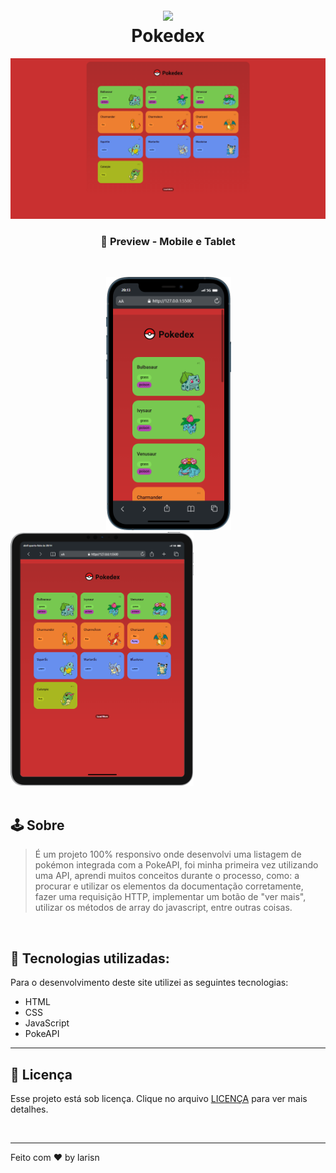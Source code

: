 <h1 align="center">
  <br><img src="assets/imagens/Poké_Ball_icon.svg" width="50px"><br> Pokedex
</h1>

![Preview](https://github.com/larisn/pokedex/blob/main/assets/imagens/preview.png)

<h3 align="center">
🏮 Preview - Mobile e Tablet
</h3>
<br>

&ensp; &ensp; &ensp; &ensp; &ensp; &ensp; &ensp; &ensp; &ensp; &ensp; &ensp; &ensp; &ensp; &ensp; <img src="assets/imagens/mobile.png" width="200px"> &ensp; &ensp; &ensp; <img src="assets/imagens/tablet.png" width="293px">
<br>
<br>


## 🕹 Sobre

> É um projeto 100% responsivo onde desenvolvi uma listagem de pokémon integrada com a PokeAPI, foi minha primeira vez utilizando uma API, aprendi muitos conceitos durante o processo, como: a procurar e utilizar os elementos da documentação corretamente, fazer uma requisição HTTP, implementar um botão de "ver mais", utilizar os métodos de array do javascript, entre outras coisas. 

<br>

## 💮 Tecnologias utilizadas:

Para o desenvolvimento deste site utilizei as seguintes tecnologias:

* HTML
* CSS
* JavaScript
* PokeAPI

---

## 🎐 Licença
Esse projeto está sob licença. Clique no arquivo [LICENÇA](https://github.com/larisn/larisn/blob/main/LICENSE2.md) para ver mais detalhes.

<br>

---

Feito com ❤️ by larisn

